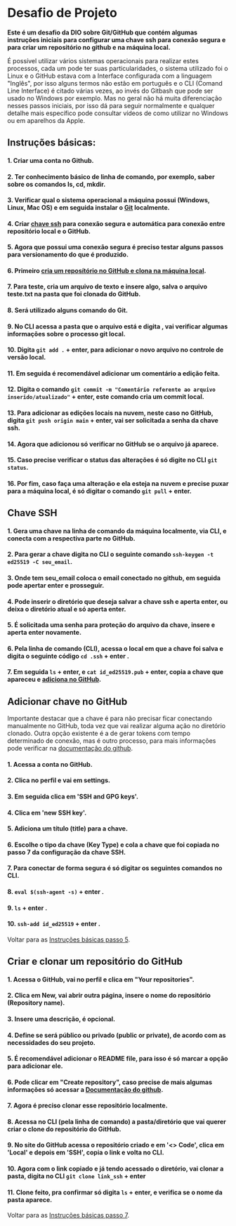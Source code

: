 # Desafio de Projeto

**Este é um desafio da DIO sobre Git/GitHub que contém algumas instruções iniciais para configurar uma chave ssh para conexão segura e para criar um repositório no github e na máquina local.**

É possível utilizar vários sistemas operacionais para realizar estes processos, cada um pode ter suas particularidades, o sistema utilizado foi o Linux e o GitHub estava com a Interface configurada com a linguagem "Inglês", por isso alguns termos não estão em português e o CLI (Comand Line Interface) é citado várias vezes, ao invés do Gitbash que pode ser usado no Windows por exemplo. Mas no geral não há muita diferenciação nesses passos iniciais, por isso dá para seguir normalmente e qualquer detalhe mais específico pode consultar vídeos de como utilizar no Windows ou em aparelhos da Apple.

## Instruções básicas: 

#### 1. Criar uma conta no Github.
#### 2. Ter conhecimento básico de linha de comando, por exemplo, saber sobre os comandos ls, cd, mkdir.
#### 3. Verificar qual o sistema operacional a máquina possui (Windows, Linux, Mac OS) e em seguida instalar o [Git](https://git-scm.com/) localmente.
#### 4. Criar [chave ssh](#chave-ssh) para conexão segura e automática para conexão entre repositório local e o GitHub.
#### 5. <a id='passo5'></a>Agora que possui uma conexão segura é preciso testar alguns passos para versionamento do que é produzido.
#### 6. Primeiro [cria um reposítório no GitHub e clona na máquina local](#cria-clona-rep).
#### 7. <a id='passo7'></a>Para teste, cria um arquivo de texto e insere algo, salva o arquivo teste.txt na pasta que foi clonada do GitHub.
#### 8. Será utilizado alguns comando do Git.
#### 9. No CLI acessa a pasta que o arquivo está e digita <git status>, vai verificar algumas informações sobre o processo git local.
#### 10. Digita `git add .` + enter, para adicionar o novo arquivo no controle de versão local.
#### 11. Em seguida é recomendável adicionar um comentário a edição feita.
#### 12. Digita o comando `git commit -m "Comentário referente ao arquivo inserido/atualizado"` + enter, este comando cria um commit local.
#### 13. Para adicionar as edições locais na nuvem, neste caso no GitHub, digita `git push origin main` + enter, vai ser solicitada a senha da chave ssh.
#### 14. Agora que adicionou só verificar no GitHub se o arquivo já aparece.
#### 15. Caso precise verificar o status das alterações é só digite no CLI `git status`.
#### 16. Por fim, caso faça uma alteração e ela esteja na nuvem e precise puxar para a máquina local, é só digitar o comando `git pull` + enter.


## Chave SSH

#### 1. Gera uma chave na linha de comando da máquina localmente, via CLI, e conecta com a respectiva parte no GitHub.
#### 2. Para gerar a chave digita no CLI o seguinte comando `ssh-keygen -t ed25519 -C seu_email`.
#### 3. Onde tem **seu_email** coloca o email conectado no github, em seguida pode apertar enter e prosseguir.
#### 4. Pode inserir o diretório que deseja salvar a chave ssh e aperta enter, ou deixa o diretório atual e só aperta enter.
#### 5. É solicitada uma senha para proteção do arquivo da chave, insere e aperta enter novamente.
#### 6. Pela linha de comando (CLI), acessa o local em que a chave foi salva e digita o seguinte código `cd .ssh` + enter .
#### 7. Em seguida `ls` + enter, e `cat id_ed25519.pub` + enter, copia a chave que apareceu e [adiciona no GitHub](#add-github).


## <a id='add-github'></a>Adicionar chave no GitHub
Importante destacar que a chave é para não precisar ficar conectando manualmente no GitHub, toda vez que vai realizar alguma ação no diretório clonado. Outra opção existente é a de gerar tokens com tempo determinado de conexão, mas é outro processo, para mais informações pode verificar na [documentação do github](https://docs.github.com/pt).

#### 1. Acessa a conta no GitHub.
#### 2. Clica no perfil e vai em settings.
#### 3. Em seguida clica em 'SSH and GPG keys'. 
#### 4. Clica em 'new SSH key'.
#### 5. Adiciona um título (title) para a chave.
#### 6. Escolhe o tipo da chave (Key Type) e cola a chave que foi copiada no passo 7 da configuração da chave SSH.
#### 7. Para conectar de forma segura é só digitar os seguintes comandos no CLI.
#### 8. `eval $(ssh-agent -s)` + enter .
#### 9. `ls` + enter .
#### 10. `ssh-add id_ed25519` + enter .

Voltar para as [Instruções básicas passo 5](#passo5).

## <a id='cria-clona-rep'></a>Criar e clonar um repositório do GitHub

#### 1. Acessa o GitHub, vai no perfil e clica em "Your repositories".
#### 2. Clica em New, vai abrir outra página, insere o nome do repositório (Repository name).
#### 3. Insere uma descrição, é opcional.
#### 4. Define se será público ou privado (public or private), de acordo com as necessidades do seu projeto.
#### 5. É recomendável adicionar o README file, para isso é só marcar a opção para adicionar ele.
#### 6. Pode clicar em "Create repository", caso precise de mais algumas informações só acessar a [Documentação do github](https://docs.github.com/pt).
#### 7. Agora é preciso clonar esse repositório localmente.
#### 8. Acessa no CLI (pela linha de comando) a pasta/diretório que vai querer criar o clone do repositório do GitHub.
#### 9. No site do GitHub acessa o repositório criado e em '<> Code', clica em 'Local' e depois em 'SSH', copia o link e volta no CLI.
#### 10. Agora com o link copiado e já tendo acessado o diretório, vai clonar a pasta, digita no CLI `git clone link_ssh` + enter
#### 11. Clone feito, pra confirmar só digita `ls` + enter, e verifica se o nome da pasta aparece.

Voltar para as [Instruções básicas passo 7](#passo7).
